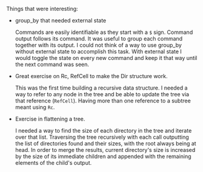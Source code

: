Things that were interesting:

 - group_by that needed external state

   Commands are easily identifiable as they start with a `$` sign. Command output follows its command.
   It was useful to group each command together with its output. I could not think of a way to use
   group_by without external state to accomplish this task. With external state I would toggle the state
   on every new command and keep it that way until the next command was seen.

 - Great exercise on Rc, RefCell to make the Dir structure work.

   This was the first time building a recursive data structure. I needed a way to refer to any node in
   the tree and be able to update the tree via that reference (`RefCell`). Having more than one reference
   to a subtree meant using `Rc`.

 - Exercise in flattening a tree.

   I needed a way to find the size of each directory in the tree and iterate over that list. Traversing the
   tree recursively with each call outputting the list of directories found and their sizes, with the root
   always being at head. In order to merge the results, current directory's size is increased by the size of 
   its immediate children and appended with the remaining elements of the child's output.
   
